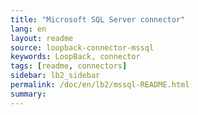 ```yaml
---
title: "Microsoft SQL Server connector"
lang: en
layout: readme
source: loopback-connector-mssql
keywords: LoopBack, connector
tags: [readme, connectors]
sidebar: lb2_sidebar
permalink: /doc/en/lb2/mssql-README.html
summary:
---
```

